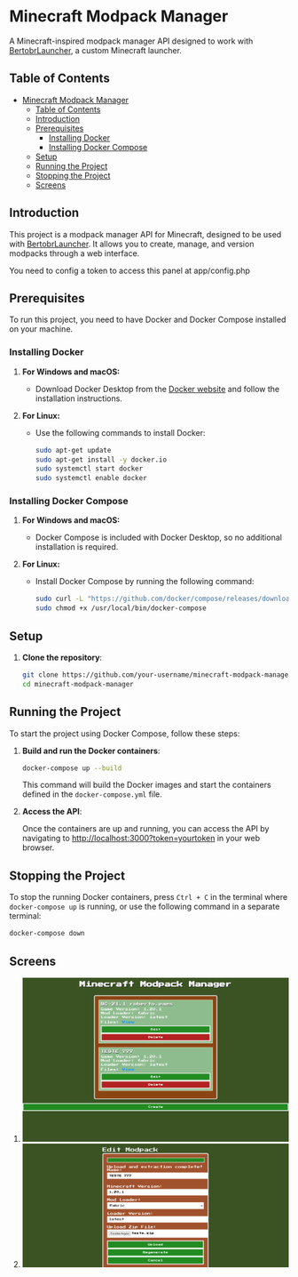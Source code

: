 # Minecraft Modpack Manager

A Minecraft-inspired modpack manager API designed to work with [BertobrLauncher](https://github.com/brutalzinn/bertobrlauncher), a custom Minecraft launcher.


## Table of Contents
- [Minecraft Modpack Manager](#minecraft-modpack-manager)
  - [Table of Contents](#table-of-contents)
  - [Introduction](#introduction)
  - [Prerequisites](#prerequisites)
    - [Installing Docker](#installing-docker)
    - [Installing Docker Compose](#installing-docker-compose)
  - [Setup](#setup)
  - [Running the Project](#running-the-project)
  - [Stopping the Project](#stopping-the-project)
  - [Screens](#screens)

## Introduction

This project is a modpack manager API for Minecraft, designed to be used with [BertobrLauncher](https://github.com/brutalzinn/bertobrlauncher). It allows you to create, manage, and version modpacks through a web interface.

You need to config a token to access this panel at app/config.php

## Prerequisites

To run this project, you need to have Docker and Docker Compose installed on your machine.

### Installing Docker

1. **For Windows and macOS:**
   - Download Docker Desktop from the [Docker website](https://www.docker.com/products/docker-desktop) and follow the installation instructions.
   
2. **For Linux:**
   - Use the following commands to install Docker:
     ```bash
     sudo apt-get update
     sudo apt-get install -y docker.io
     sudo systemctl start docker
     sudo systemctl enable docker
     ```
   
### Installing Docker Compose

1. **For Windows and macOS:**
   - Docker Compose is included with Docker Desktop, so no additional installation is required.
   
2. **For Linux:**
   - Install Docker Compose by running the following command:
     ```bash
     sudo curl -L "https://github.com/docker/compose/releases/download/1.29.2/docker-compose-$(uname -s)-$(uname -m)" -o /usr/local/bin/docker-compose
     sudo chmod +x /usr/local/bin/docker-compose
     ```

## Setup

1. **Clone the repository**:
    ```bash
    git clone https://github.com/your-username/minecraft-modpack-manager.git
    cd minecraft-modpack-manager
    ```

## Running the Project

To start the project using Docker Compose, follow these steps:

1. **Build and run the Docker containers**:
    ```bash
    docker-compose up --build
    ```

    This command will build the Docker images and start the containers defined in the `docker-compose.yml` file.

2. **Access the API**:

    Once the containers are up and running, you can access the API by navigating to [http://localhost:3000?token=yourtoken](http://localhost:3000?token=yourtoken) in your web browser.

## Stopping the Project

To stop the running Docker containers, press `Ctrl + C` in the terminal where `docker-compose up` is running, or use the following command in a separate terminal:

```bash
docker-compose down
```

## Screens 

1. <img src="docs/home.png">
2. <img src="docs/edit.png">





